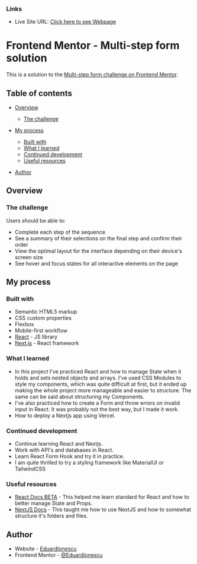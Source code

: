 ### Links

-   Live Site URL: [Click here to see Webpage](https://multi-step-form-eduardionescu.vercel.app/)

# Frontend Mentor - Multi-step form solution

This is a solution to the [Multi-step form challenge on Frontend Mentor](https://www.frontendmentor.io/challenges/multistep-form-YVAnSdqQBJ).

## Table of contents

-   [Overview](#overview)

    -   [The challenge](#the-challenge)

-   [My process](#my-process)
    -   [Built with](#built-with)
    -   [What I learned](#what-i-learned)
    -   [Continued development](#continued-development)
    -   [Useful resources](#useful-resources)
-   [Author](#author)

## Overview

### The challenge

Users should be able to:

-   Complete each step of the sequence
-   See a summary of their selections on the final step and confirm their order
-   View the optimal layout for the interface depending on their device's screen size
-   See hover and focus states for all interactive elements on the page

## My process

### Built with

-   Semantic HTML5 markup
-   CSS custom properties
-   Flexbox
-   Mobile-first workflow
-   [React](https://reactjs.org/) - JS library
-   [Next.js](https://nextjs.org/) - React framework

### What I learned

-   In this project I've practiced React and how to manage State when it holds and sets nested objects and arrays. I've used CSS Modules to style my components, which was quite difficult at first, but it ended up making the whole project more manageable and easier to structure. The same can be said about structuring my Components.
-   I've also practiced how to create a Form and throw errors on invalid input in React. It was probably not the best way, but I made it work.
-   How to deploy a Nextjs app using Vercel.

### Continued development

-   Continue learning React and Nextjs.
-   Work with API's and databases in React.
-   Learn React Form Hook and try it in practice.
-   I am quite thrilled to try a styling framework like MaterialUI or TailwindCSS

### Useful resources

-   [React Docs BETA](https://beta.reactjs.org/) - This helped me learn standard for React and how to better manage State and Props.
-   [NextJS Docs](https://nextjs.org/learn/foundations/about-nextjs) - This taught me how to use NextJS and how to somewhat structure it's folders and files.

## Author

-   Website - [EduardIonescu](https://ionescueduard.netlify.app)
-   Frontend Mentor - [@EduardIonescu](https://www.frontendmentor.io/profile/EduardIonescu)
